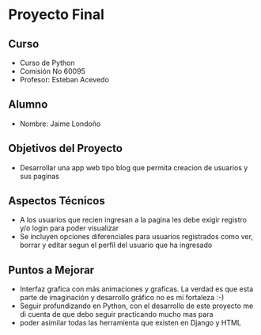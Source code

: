 # Proyecto Final

## Curso

- Curso de Python
- Comisión No 60095
- Profesor: Esteban Acevedo


## Alumno

- Nombre: Jaime Londoño

## Objetivos del Proyecto

- Desarrollar una app web tipo blog que permita creacion de usuarios y sus paginas


## Aspectos Técnicos
- A los usuarios que recien ingresan a la pagina les debe exigir registro y/o login para poder visualizar
- Se incluyen opciones diferenciales para usuarios registrados como ver, borrar y editar segun el perfil del usuario que ha ingresado


## Puntos a Mejorar
- Interfaz grafica con más animaciones y graficas. La verdad es que esta parte de imaginación y desarrollo gráfico no es mi fortaleza :-)
- Seguir profundizando en Python, con el desarrollo de este proyecto me di cuenta de que debo seguir practicando mucho mas para
- poder asimilar todas las herramienta que existen en Django y HTML




